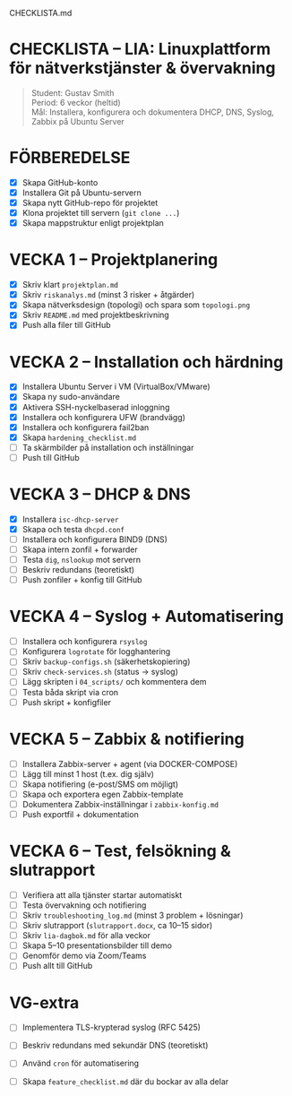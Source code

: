 CHECKLISTA.md
# CHECKLISTA – LIA: Linuxplattform för nätverkstjänster & övervakning

> Student: Gustav Smith  
> Period: 6 veckor (heltid)  
> Mål: Installera, konfigurera och dokumentera DHCP, DNS, Syslog, Zabbix på Ubuntu Server

#  FÖRBEREDELSE

- [X] Skapa GitHub-konto
- [X] Installera Git på Ubuntu-servern
- [X] Skapa nytt GitHub-repo för projektet
- [X] Klona projektet till servern (`git clone ...`)
- [X] Skapa mappstruktur enligt projektplan

# VECKA 1 – Projektplanering

- [X] Skriv klart `projektplan.md`
- [X] Skriv `riskanalys.md` (minst 3 risker + åtgärder)
- [X] Skapa nätverksdesign (topologi) och spara som `topologi.png`
- [X] Skriv `README.md` med projektbeskrivning
- [X] Push alla filer till GitHub

# VECKA 2 – Installation och härdning

- [X] Installera Ubuntu Server i VM (VirtualBox/VMware)
- [X] Skapa ny sudo-användare
- [X] Aktivera SSH-nyckelbaserad inloggning
- [X] Installera och konfigurera UFW (brandvägg)
- [X] Installera och konfigurera fail2ban
- [X] Skapa `hardening_checklist.md`
- [ ] Ta skärmbilder på installation och inställningar
- [ ] Push till GitHub

# VECKA 3 – DHCP & DNS

- [X] Installera `isc-dhcp-server`
- [X] Skapa och testa `dhcpd.conf`
- [ ] Installera och konfigurera BIND9 (DNS)
- [ ] Skapa intern zonfil + forwarder
- [ ] Testa `dig`, `nslookup` mot servern
- [ ] Beskriv redundans (teoretiskt)
- [ ] Push zonfiler + konfig till GitHub

#  VECKA 4 – Syslog + Automatisering

- [ ] Installera och konfigurera `rsyslog`
- [ ] Konfigurera `logrotate` för logghantering
- [ ] Skriv `backup-configs.sh` (säkerhetskopiering)
- [ ] Skriv `check-services.sh` (status → syslog)
- [ ] Lägg skripten i `04_scripts/` och kommentera dem
- [ ] Testa båda skript via cron
- [ ] Push skript + konfigfiler

#  VECKA 5 – Zabbix & notifiering

- [ ] Installera Zabbix-server + agent (via DOCKER-COMPOSE)
- [ ] Lägg till minst 1 host (t.ex. dig själv)
- [ ] Skapa notifiering (e-post/SMS om möjligt)
- [ ] Skapa och exportera egen Zabbix-template
- [ ] Dokumentera Zabbix-inställningar i `zabbix-konfig.md`
- [ ] Push exportfil + dokumentation

#  VECKA 6 – Test, felsökning & slutrapport

- [ ] Verifiera att alla tjänster startar automatiskt
- [ ] Testa övervakning och notifiering
- [ ] Skriv `troubleshooting_log.md` (minst 3 problem + lösningar)
- [ ] Skriv slutrapport (`slutrapport.docx`, ca 10–15 sidor)
- [ ] Skriv `lia-dagbok.md` för alla veckor
- [ ] Skapa 5–10 presentationsbilder till demo
- [ ] Genomför demo via Zoom/Teams
- [ ] Push allt till GitHub

#  VG-extra 
- [ ] Implementera TLS-krypterad syslog (RFC 5425)
- [ ] Beskriv redundans med sekundär DNS (teoretiskt)
- [ ] Använd `cron` för automatisering
- [ ] Skapa `feature_checklist.md` där du bockar av alla delar

